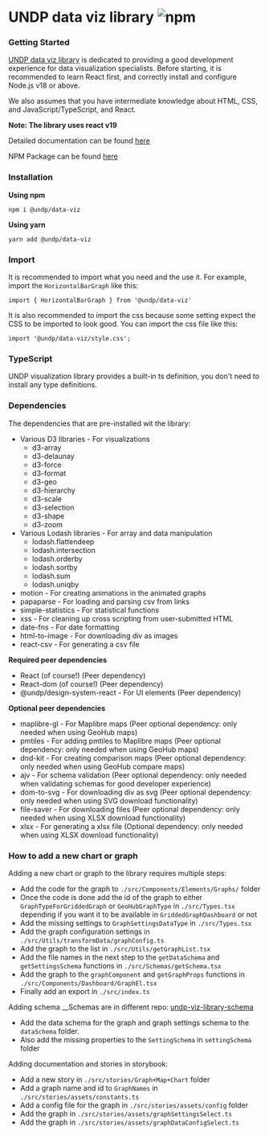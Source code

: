# UNDP data viz library ![npm](https://img.shields.io/npm/v/@undp/data-viz)

### Getting Started

[UNDP data viz library](https://dataviz.design.undp.org) is dedicated to providing a good development experience for data visualization specialists. Before starting, it is recommended to learn React first, and correctly install and configure Node.js v18 or above. 

We also assumes that you have intermediate knowledge about HTML, CSS, and JavaScript/TypeScript, and React.

__Note: The library uses react v19__

Detailed documentation can be found [here](https://dataviz.design.undp.org)

NPM Package can be found [here](https://www.npmjs.com/package/@undp/data-viz)

### Installation
__Using npm__
```
npm i @undp/data-viz
```


__Using yarn__
```
yarn add @undp/data-viz
```

### Import
It is recommended to import what you need and the use it. For example, import the `HorizontalBarGraph` like this:
```
import { HorizontalBarGraph } from '@undp/data-viz'
```


It is also recommended to import the css because some setting expect the CSS to be imported to look good. You can import the css file like this: 
```
import '@undp/data-viz/style.css';
```

### TypeScript
UNDP visualization library provides a built-in ts definition, you don't need to install any type definitions.

### Dependencies
The dependencies that are pre-installed wit the library:
* Various D3 libraries - For visualizations
    * d3-array
    * d3-delaunay
    * d3-force
    * d3-format
    * d3-geo
    * d3-hierarchy
    * d3-scale
    * d3-selection
    * d3-shape
    * d3-zoom
* Various Lodash libraries - For array and data manipulation
    * lodash.flattendeep
    * lodash.intersection
    * lodash.orderby
    * lodash.sortby
    * lodash.sum
    * lodash.uniqby
* motion - For creating animations in the animated graphs
* papaparse - For loading and parsing csv from links
* simple-statistics - For statistical functions
* xss - For cleaning up cross scripting from user-submitted HTML
* date-fns - For date formatting
* html-to-image - For downloading div as images
* react-csv - For generating a csv file

__Required peer dependencies__ 
* React (of course!) (Peer dependency)
* React-dom (of course!) (Peer dependency)
* @undp/design-system-react - For UI elements (Peer dependency)

__Optional peer dependencies__ 
* maplibre-gl - For Maplibre maps (Peer optional dependency: only needed when using GeoHub maps)
* pmtiles - For adding pmtiles to Maplibre maps (Peer optional dependency: only needed when using GeoHub maps)
* dnd-kit - For creating comparison maps (Peer optional dependency: only needed when using GeoHub compare maps)
* ajv - For schema validation (Peer optional dependency: only needed when validating schemas for good developer experience)
* dom-to-svg - For downloading div as svg (Peer optional dependency: only needed when using SVG download functionality)
* file-saver - For downloading files (Peer optional dependency: only needed when using XLSX download functionality)
* xlsx - For generating a xlsx file (Optional dependency: only needed when using XLSX download functionality)

### How to add a new chart or graph

Adding a new chart or graph to the library requires multiple steps:
* Add the code for the graph to `./src/Components/Elements/Graphs/` folder
* Once the code is done add the id of the graph to either `GraphTypeForGriddedGraph` or `GeoHubGraphType` in `./src/Types.tsx` depending if you want it to be available in `GriddedGraphDashboard` or not
* Add the missing settings  to `GraphSettingsDataType` in `./src/Types.tsx`
* Add the graph configuration settings in `./src/Utils/transformData/graphConfig.ts`
* Add the graph to the list in `./src/Utils/getGraphList.tsx`
* Add the file names in the next step to the `getDataSchema` and `getSettingsSchema` functions in `./src/Schemas/getSchema.tsx`
* Add the graph to the `graphComponent` and `getGraphProps` functions in `./src/Components/Dashboard/GraphEl.tsx`
* Finally add an export in `./src/index.ts`

Adding schema
__Schemas are in different repo: [undp-viz-library-schema](https://github.com/UNDP-Data/undp-viz-library-schemas)
* Add the data schema for the graph and graph settings schema to the `dataSchema` folder.
* Also add the missing properties to the `SettingSchema` in `settingSchema` folder

Adding documentation and stories in storybook:
* Add a new story in `./src/stories/Graph+Map+Chart` folder
* Add a graph name and id to `GraphNames` in `./src/stories/assets/constants.ts`
* Add a config file for the graph in `./src/stories/assets/config` folder
* Add the graph in `./src/stories/assets/graphSettingsSelect.ts`
* Add the graph in `./src/stories/assets/graphDataConfigSelect.ts`

